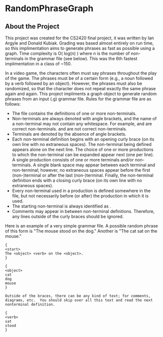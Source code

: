# RandomPhraseGraph

## About the Project
This project was created for the CS2420 final project, it was written by Ian Argyle and Donald Kubiak. Grading was based almost entirely on run time, so this implimentation aims to generate phrases as fast as possible using a graph. Time complexity is O( log(n) ) where n is the number of non-terminals in the grammar file (see below). This was the 6th fastest implimentation in a class of ~150.

In a video game, the characters often must say phrases throughout the play of the game. The phrases must be of a certain form (e.g., a noun followed by a verb followed by an object). However, the phrases must also be randomized, so that the character does not repeat exactly the same phrase again and again. This project impliments a graph object to generate random phrases from an input (.g) grammar file. Rules for the grammar file are as follows:
* The file contains the definitions of one or more non-terminals.
* Non-terminals are always denoted with angle brackets, and the name of a non-terminal may not contain any whitespace. For example, <noun> and <long-int> are correct non-terminals. <awesome word> and <noun > are not correct non-terminals.
* Terminals are denoted by the absence of angle brackets.
* Each non-terminal definition begins with an opening curly brace (on its own line with no extraneous spaces). The non-terminal being defined appears alone on the next line. The choice of one or more productions to which the non-terminal can be expanded appear next (one per line). A single production consists of one or more terminals and/or non-terminals. A single blank space may appear between each terminal and non-terminal; however, no extraneous spaces appear before the first (non-)terminal or after the last (non-)terminal. Finally, the non-terminal definition ends with a closing curly brace (on its own line with no extraneous spaces).
* Every non-terminal used in a production is defined somewhere in the file, but not necessarily before (or after) the production in which it is used.
* The starting non-terminal is always identified as <start>.
* Comments may appear in between non-terminal definitions. Therefore, any lines outside of the curly braces should be ignored.
  
Here is an example of a very simple grammar file. A possible random phrase of this form is "The mouse stood on the dog." Another is "The cat sat on the mouse."
```
{
<start>
The <object> <verb> on the <object>.
}

{
<object>
cat
dog
mouse
}

Outside of the braces, there can be any kind of text; for comments, diagrams, etc.  You should skip over all this text and read the next nonterminal definition.

{
<verb>
sat
stood
}
```
